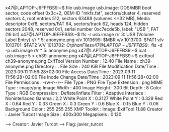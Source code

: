 x47@LAPTOP-J6FFFBS9:~$ file usb.image
usb.image: DOS/MBR boot sector, code offset 0x3c+2, OEM-ID "mkfs.fat", sectors/cluster 4, reserved sectors 4, root entries 512, sectors 63488 (volumes <=32 MB), Media descriptor 0xf8, sectors/FAT 64, sectors/track 62, heads 124, hidden sectors 2048, reserved 0x1, serial number 0xc7ecde5b, label: "USB        ", FAT (16 bit)
x47@LAPTOP-J6FFFBS9:~$ fls -r usb.image
r/r 3:  USB         (Volume Label Entry)
r/r * 5:        anonyme.png
v/v 1013699:    $MBR
v/v 1013700:    $FAT1
v/v 1013701:    $FAT2
V/V 1013702:    $OrphanFiles
x47@LAPTOP-J6FFFBS9:~$ fls -d -p usb.image
r/r * 5:        anonyme.png
x47@LAPTOP-J6FFFBS9:~$ icat usb.image 5 > ch39-anonyme.png
x47@LAPTOP-J6FFFBS9:~$ exiftool ch39-anonyme.png
ExifTool Version Number         : 12.40
File Name                       : ch39-anonyme.png
Directory                       : .
File Size                       : 240 KiB
File Modification Date/Time     : 2023:09:11 11:56:28+02:00
File Access Date/Time           : 2023:09:11 11:56:28+02:00
File Inode Change Date/Time     : 2023:09:11 11:56:28+02:00
File Permissions                : -rw-r--r--
File Type                       : PNG
File Type Extension             : png
MIME Type                       : image/png
Image Width                     : 400
Image Height                    : 300
Bit Depth                       : 8
Color Type                      : RGB
Compression                     : Deflate/Inflate
Filter                          : Adaptive
Interlace                       : Noninterlaced
Gamma                           : 2.2
White Point X                   : 0.3127
White Point Y                   : 0.329
Red X                           : 0.64
Red Y                           : 0.33
Green X                         : 0.3
Green Y                         : 0.6
Blue X                          : 0.15
Blue Y                          : 0.06
Background Color                : 255 255 255
XMP Toolkit                     : Image::ExifTool 11.88
Creator                         : Javier Turcot
Image Size                      : 400x300
Megapixels                      : 0.120

--> Creator: Javier Turcot
--> Flag: javier_turcot
